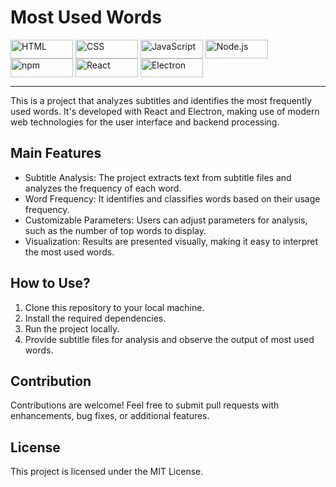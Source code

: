 # Most Used Words

<div style="display: inline_block">
  <img align="center" alt="HTML" height="30" width="100" src="https://img.shields.io/badge/HTML5-E34F26?style=for-the-badge&logo=html5&logoColor=white">
  <img align="center" alt="CSS" height="30" width="100" src="https://img.shields.io/badge/CSS3-1572B6?style=for-the-badge&logo=css3&logoColor=white">
  <img align="center" alt="JavaScript" height="30" width="100" src="https://img.shields.io/badge/JavaScript-F7DF1E?style=for-the-badge&logo=JavaScript&logoColor=black">
  <img align="center" alt="Node.js" height="30" width="100" src="https://img.shields.io/badge/Node.js-43853D?style=for-the-badge&logo=node.js&logoColor=white">
  <img align="center" alt="npm" height="30" width="100" src="https://img.shields.io/badge/npm-CB3837?style=for-the-badge&logo=npm&logoColor=white">
  <img align="center" alt="React" height="30" width="100" src="https://img.shields.io/badge/React-61DAFB?style=for-the-badge&logo=react&logoColor=white">
  <img align="center" alt="Electron" height="30" width="100" src="https://img.shields.io/badge/Electron-47848F?style=for-the-badge&logo=electron&logoColor=white">
</div>

<hr>

This is a project that analyzes subtitles and identifies the most frequently used words. It's developed with React and Electron, making use of modern web technologies for the user interface and backend processing.

## Main Features
- Subtitle Analysis: The project extracts text from subtitle files and analyzes the frequency of each word.
- Word Frequency: It identifies and classifies words based on their usage frequency.
- Customizable Parameters: Users can adjust parameters for analysis, such as the number of top words to display.
- Visualization: Results are presented visually, making it easy to interpret the most used words.

## How to Use?
1. Clone this repository to your local machine.
2. Install the required dependencies.
3. Run the project locally.
4. Provide subtitle files for analysis and observe the output of most used words.

## Contribution
Contributions are welcome! Feel free to submit pull requests with enhancements, bug fixes, or additional features.

## License
This project is licensed under the MIT License.
